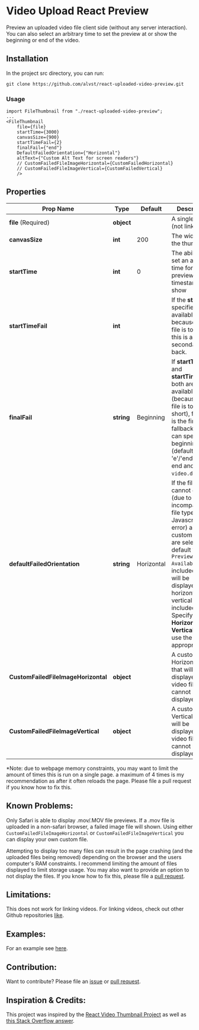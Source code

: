 # Video Upload React Preview

Preview an uploaded video file client side (without any server interaction). You can also select an arbitrary time to set the preview at or show the beginning or end of the video.

## Installation

In the project src directory, you can run:

```
git clone https://github.com/alvst/react-uploaded-video-preview.git
```

### Usage

```es6
import FileThumbnail from "./react-uploaded-video-preview";
...
<FileThumbnail
    file={file}
    startTime={3000}
    canvasSize={900}
    startTimeFail={2}
    finalFail={"end"}
    DefaultFailedOrientation={"Horizontal"}
    altText={"Custom Alt Text for screen readers"}
    // CustomFailedFileImageHorizontal={CustomFailedHorizontal}
    // CustomFailedFileImageVertical={CustomFailedVertical}
    />
```


## Properties

| Prop Name | Type | Default | Description |
| --- | --- | --- | --- |
| **file** (Required) | **object** | | A single file (not link) |
| **canvasSize** | **int** | 200 | The width of the thumbnail. |
| **startTime** | **int** | 0 | The ability to set an arbitrary time for the preview timestamp to show |
| **startTimeFail** | **int** |  | If the **startTime** specified is not available, because the file is too short, this is a secondary fall back. |
| **finalFail** | **string** | Beginning | If **startTime** and **startTimeFail** both are not available (because the file is too short), finalFail is the final fallback. You can specify beginning (default) or 'e'/'end' for end and ```video.duration```. |
| **defaultFailedOrientation** | **string** | Horizontal | If the file cannot display (due to incompatable file type or a Javascript error) and if no custom files are selected, a default ```Video Preview Not Available``` file is included that will be displayed. One horizontal, one vertical file are included. Specifying **Horizontal** or **Vertical** will use the appropriate file. |
| **CustomFailedFileImageHorizontal** | **object** | | A custom Horizontal file that will be displayed if the video file cannot be displayed|
| **CustomFailedFileImageVertical** | **object** | | A custom Vertical file that will be displayed if the video file cannot be displayed |

*Note: due to webpage memory constraints, you may want to limit the amount of times this is run on a single page. a maximum of 4 times is my recommendation as after it often reloads the page. Please file a pull request if you know how to fix this.

## Known Problems:

Only Safari is able to display .mov/.MOV file previews. If a .mov file is uploaded in a non-safari browser, a failed image file will shown. Using either ```CustomFailedFileImageHorizontal``` or ```CustomFailedFileImageVertical``` you can display your own custom file.

Attempting to display too many files can result in the page crashing (and the uploaded files being removed) depending on the browser and the users computer's RAM constraints. I recommend limiting the amount of files displayed to limit storage usage. You may also want to provide an option to not display the files.  If you know how to fix this, please file a [pull request](https://github.com/alvst/react-uploaded-video-preview/pulls). 

## Limitations:

This does not work for linking videos. For linking videos, check out other Github repositories [like](https://github.com/brothatru/react-video-thumbnail).

## Examples:
For an example see [here](https://github.com/alvst/demo-react-uploaded-video-preview).

## Contribution:
Want to contribute? Please file an [issue](https://github.com/alvst/react-uploaded-video-preview/issues) or [pull request](https://github.com/alvst/react-uploaded-video-preview/pulls).

## Inspiration & Credits:
This project was inspired by the [React Video Thumbnail Project](https://github.com/brothatru/react-video-thumbnail) as well as [this Stack Overflow answer](https://stackoverflow.com/a/63474748/10516042).
